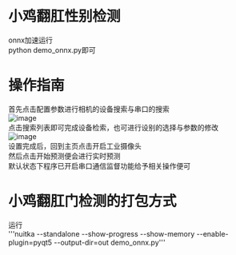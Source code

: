 # 小鸡翻肛性别检测    
onnx加速运行   
python demo_onnx.py即可   
# 操作指南   
首先点击配置参数进行相机的设备搜索与串口的搜索    
![image](https://user-images.githubusercontent.com/52809781/201456050-3610ba2a-7286-44ab-ad0a-9695371665f4.png)    
点击搜索列表即可完成设备检索，也可进行设别的选择与参数的修改      
![image](https://user-images.githubusercontent.com/52809781/201456112-b87225e7-7b4a-4bd0-895c-734ea7b2a6dd.png)    
设置完成后，回到主页点击开启工业摄像头    
然后点击开始预测便会进行实时预测     
默认状态下程序已开启串口通信监督功能给予相关操作便可    

# 小鸡翻肛门检测的打包方式   
运行   
'''nuitka --standalone --show-progress --show-memory --enable-plugin=pyqt5 --output-dir=out demo_onnx.py'''   
